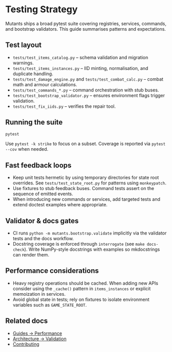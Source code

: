 # Testing Strategy

Mutants ships a broad pytest suite covering registries, services, commands, and bootstrap
validators. This guide summarises patterns and expectations.

## Test layout

- `tests/test_items_catalog.py` – schema validation and migration warnings.
- `tests/test_items_instances.py` – IID minting, normalisation, and duplicate handling.
- `tests/test_damage_engine.py` and `tests/test_combat_calc.py` – combat math and armour
  calculations.
- `tests/test_commands_*.py` – command orchestration with stub buses.
- `tests/test_bootstrap_validator.py` – ensures environment flags trigger validation.
- `tests/test_fix_iids.py` – verifies the repair tool.

## Running the suite

```bash
pytest
```

Use `pytest -k strike` to focus on a subset. Coverage is reported via `pytest --cov` when
needed.

## Fast feedback loops

- Keep unit tests hermetic by using temporary directories for state root overrides. See
  `tests/test_state_root.py` for patterns using `monkeypatch`.
- Use fixtures to stub feedback buses. Command tests assert on the sequence of emitted
  events.
- When introducing new commands or services, add targeted tests and extend doctest
  examples where appropriate.

## Validator & docs gates

- CI runs `python -m mutants.bootstrap.validate` implicitly via the validator tests and the
  docs workflow.
- Docstring coverage is enforced through `interrogate` (see `make docs-check`). Write
  NumPy-style docstrings with examples so mkdocstrings can render them.

## Performance considerations

- Heavy registry operations should be cached. When adding new APIs consider using the
  `_cache()` pattern in `items_instances` or explicit memoization in services.
- Avoid global state in tests; rely on fixtures to isolate environment variables such as
  `GAME_STATE_ROOT`.

## Related docs

- [Guides → Performance](performance.md)
- [Architecture → Validation](../architecture/validation.md)
- [Contributing](../contributing.md)
